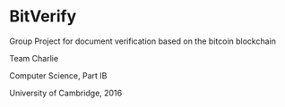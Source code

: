 # BitVerify
Group Project for document verification based on the bitcoin blockchain


Team Charlie

Computer Science, Part IB

University of Cambridge, 2016
